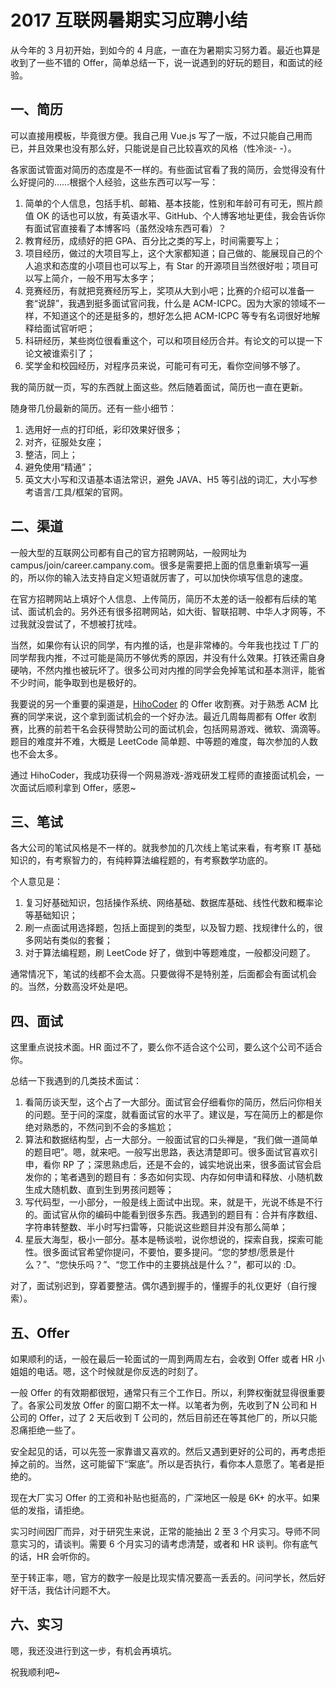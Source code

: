 # 2017 互联网暑期实习应聘小结

从今年的 3 月初开始，到如今的 4 月底，一直在为暑期实习努力着。最近也算是收到了一些不错的 Offer，简单总结一下，说一说遇到的好玩的题目，和面试的经验。

## 一、简历

可以直接用模板，毕竟很方便。我自己用 Vue.js 写了一版，不过只能自己用而已，并且效果也没有那么好，只能说是自己比较喜欢的风格（性冷淡- -）。

各家面试管面对简历的态度是不一样的。有些面试官看了我的简历，会觉得没有什么好提问的……根据个人经验，这些东西可以写一写：

1. 简单的个人信息，包括手机、邮箱、基本技能，性别和年龄可有可无，照片颜值 OK 的话也可以放，有英语水平、GitHub、个人博客地址更佳，我会告诉你有面试官直接看了本博客吗（虽然没啥东西可看）？
2. 教育经历，成绩好的把 GPA、百分比之类的写上，时间需要写上；
3. 项目经历，做过的大项目写上，这个大家都知道；自己做的、能展现自己的个人追求和态度的小项目也可以写上，有 Star 的开源项目当然很好啦；项目可以写上简介，一般不用写太多字；
4. 竞赛经历，有就把竞赛经历写上，奖项从大到小吧；比赛的介绍可以准备一套“说辞”，我遇到挺多面试官问我，什么是 ACM-ICPC。因为大家的领域不一样，不知道这个的还是挺多的，想好怎么把 ACM-ICPC 等专有名词很好地解释给面试官听吧；
5. 科研经历，某些岗位很看重这个，可以和项目经历合并。有论文的可以提一下论文被谁索引了；
6. 奖学金和校园经历，对程序员来说，可能可有可无，看你空间够不够了。

我的简历就一页，写的东西就上面这些。然后随着面试，简历也一直在更新。

随身带几份最新的简历。还有一些小细节：

1. 选用好一点的打印纸，彩印效果好很多；
2. 对齐，征服处女座；
3. 整洁，同上；
4. 避免使用“精通”；
5. 英文大小写和汉语基本语法常识，避免 JAVA、H5 等引战的词汇，大小写参考语言/工具/框架的官网。

## 二、渠道

一般大型的互联网公司都有自己的官方招聘网站，一般网址为 campus/join/career.campany.com。很多是需要把上面的信息重新填写一遍的，所以你的输入法支持自定义短语就厉害了，可以加快你填写信息的速度。

在官方招聘网站上填好个人信息、上传简历，简历不太差的话一般都有后续的笔试、面试机会的。另外还有很多招聘网站，如大街、智联招聘、中华人才网等，不过我就没尝试了，不想被打扰哇。

当然，如果你有认识的同学，有内推的话，也是非常棒的。今年我也找过 T 厂的同学帮我内推，不过可能是简历不够优秀的原因，并没有什么效果。打铁还需自身硬呐，不然内推也被玩坏了。很多公司对内推的同学会免掉笔试和基本测评，能省不少时间，能争取到也是极好的。

我要说的另一个重要的渠道是，[HihoCoder](https://hihocoder.com/contest/offers16) 的 Offer 收割赛。对于熟悉 ACM 比赛的同学来说，这个拿到面试机会的一个好办法。最近几周每周都有 Offer 收割赛，比赛的前若干名会获得赞助公司的面试机会，包括网易游戏、微软、滴滴等。题目的难度并不难，大概是 LeetCode 简单题、中等题的难度，每次参加的人数也不会太多。

通过 HihoCoder，我成功获得一个网易游戏-游戏研发工程师的直接面试机会，一次面试后顺利拿到 Offer，感恩~

## 三、笔试

各大公司的笔试风格是不一样的。就我参加的几次线上笔试来看，有考察 IT 基础知识的，有考察智力的，有纯粹算法编程题的，有考察数学功底的。

个人意见是：

1. 复习好基础知识，包括操作系统、网络基础、数据库基础、线性代数和概率论等基础知识；
2. 刷一点面试用选择题，包括上面提到的类型，以及智力题、找规律什么的，很多网站有类似的套餐；
3. 对于算法编程题，刷 LeetCode 好了，做到中等题难度，一般都没问题了。

通常情况下，笔试的线都不会太高。只要做得不是特别差，后面都会有面试机会的。当然，分数高没坏处是吧。

## 四、面试

这里重点说技术面。HR 面过不了，要么你不适合这个公司，要么这个公司不适合你。

总结一下我遇到的几类技术面试：

1. 看简历谈天型，这个占了一大部分。面试官会仔细看你的简历，然后问你相关的问题。至于问的深度，就看面试官的水平了。建议是，写在简历上的都是你绝对熟悉的，不然问到不会的多尴尬；
2. 算法和数据结构型，占一大部分。一般面试官的口头禅是，“我们做一道简单的题目吧”。嗯，就来吧。一般写出思路，表达清楚即可。很多面试官喜欢引申，看你 RP 了；深思熟虑后，还是不会的，诚实地说出来，很多面试官会启发你的；笔者遇到的题目有：多态如何实现、内存如何申请和释放、小随机数生成大随机数、直到生到男孩问题等；
3. 写代码型，一小部分，一般是线上面试中出现。来，就是干，光说不练是不行的。面试官从你的编码中能看到很多东西。我遇到的题目有：合并有序数组、字符串转整数、半小时写扫雷等，只能说这些题目并没有那么简单；
4. 星辰大海型，极小一部分。基本是畅谈啦，说你想说的，探索自我，探索可能性。很多面试官希望你提问，不要怕，要多提问。“您的梦想/愿景是什么？”、“您快乐吗？”、“您工作中的主要挑战是什么？”，都可以的 :D。

对了，面试别迟到，穿着要整洁。偶尔遇到握手的，懂握手的礼仪更好（自行搜索）。

## 五、Offer

如果顺利的话，一般在最后一轮面试的一周到两周左右，会收到 Offer 或者 HR 小姐姐的电话。嗯，这个时候就是你反选的时刻了。

一般 Offer 的有效期都很短，通常只有三个工作日。所以，利弊权衡就显得很重要了。各家公司发放 Offer 的窗口期不太一样。以笔者为例，先收到了N 公司和 H 公司的 Offer，过了 2 天后收到 T 公司的，然后目前还在等其他厂的，所以只能忍痛拒绝一些了。

安全起见的话，可以先签一家靠谱又喜欢的。然后又遇到更好的公司的，再考虑拒掉之前的。当然，这可能留下“案底”。所以是否执行，看你本人意愿了。笔者是拒绝的。

现在大厂实习 Offer 的工资和补贴也挺高的，广深地区一般是 6K+ 的水平。如果低的发指，请拒绝。

实习时间因厂而异，对于研究生来说，正常的能抽出 2 至 3 个月实习。导师不同意实习的，请谈判。需要 6 个月实习的请考虑清楚，或者和 HR 谈判。你有底气的话，HR 会听你的。

至于转正率，嗯，官方的数字一般是比现实情况要高一丢丢的。问问学长，然后好好干活，我估计问题不大。

## 六、实习

嗯，我还没进行到这一步，有机会再填坑。

祝我顺利吧~